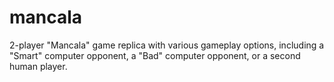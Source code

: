 # mancala
2-player "Mancala" game replica with various gameplay options, including a "Smart" computer opponent, a "Bad" computer opponent, or a second human player.
